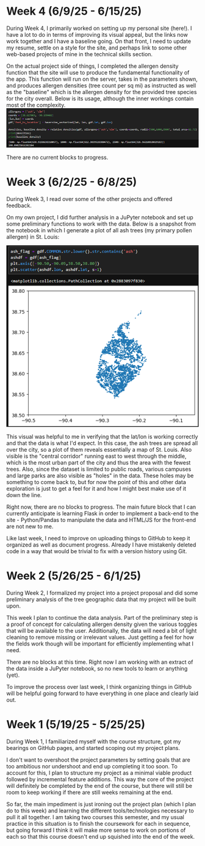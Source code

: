 # Week 4 (6/9/25 - 6/15/25)
During Week 4, I primarily worked on setting up my personal site (here!). I have a lot to do in terms of improving its visual appeal, but the links now work together and I have a baseline going. On that front, I need to update my resume, settle on a style for the site, and perhaps link to some other web-based projects of mine in the technical skills section.

On the actual project side of things, I completed the allergen density function that the site will use to produce the fundamental functionality of the app. This function will run on the server, takes in the parameters shown, and produces allergen densities (tree count per sq mi) as instructed as well as the "baseline" which is the allergen density for the provided tree species for the city overall. Below is its usage, although the inner workings contain most of the complexity.
![An image demonstrating functionality of the relative_densities() function](images/stl_allergen_density_function.png)

There are no current blocks to progress.


# Week 3 (6/2/25 - 6/8/25)

During Week 3, I read over some of the other projects and offered feedback.

On my own project, I did further analysis in a JuPyter notebook and set up some preliminary functions to work with the data. Below is a snapshot from the notebook in which I generate a plot of all ash trees (my primary pollen allergen) in St. Louis:

![A plot of all ash trees in St. Louis, MO](images/stl_ash_trees_plot.png)

This visual was helpful to me in verifying that the lat/lon is working correctly and that the data is what I'd expect. In this case, the ash trees are spread all over the city, so a plot of them reveals essentially a map of St. Louis. Also visible is the "central corridor" running east to west through the middle, which is the most urban part of the city and thus the area with the fewest trees. Also, since the dataset is limited to public roads, various campuses and large parks are also visible as "holes" in the data. These holes may be something to come back to, but for now the point of this and other data exploration is just to get a feel for it and how I might best make use of it down the line.

Right now, there are no blocks to progress. The main future block that I can currently anticipate is learning Flask in order to implement a back-end to the site - Python/Pandas to manipulate the data and HTML/JS for the front-end are not new to me.

Like last week, I need to improve on uploading things to GitHub to keep it organized as well as document progress. Already I have mistakenly deleted code in a way that would be trivial to fix with a version history using Git.


# Week 2 (5/26/25 - 6/1/25)

During Week 2, I formalized my project into a project proposal and did some preliminary analysis of the tree geographic data that my project will be built upon.

This week I plan to continue the data analysis. Part of the preliminary step is a proof of concept for calculating allergen density given the various toggles that will be available to the user. Additionally, the data will need a bit of light cleaning to remove missing or irrelevant values. Just getting a feel for how the fields work though will be important for efficiently implementing what I need.

There are no blocks at this time. Right now I am working with an extract of the data inside a JuPyter notebook, so no new tools to learn or anything (yet).

To improve the process over last week, I think organizing things in GitHub will be helpful going forward to have everything in one place and clearly laid out.


# Week 1 (5/19/25 - 5/25/25)

During Week 1, I familiarized myself with the course structure, got my bearings on GitHub pages, and started scoping out my project plans. 

I don't want to overshoot the project parameters by setting goals that are too ambitious nor undershoot and end up completing it too soon. To account for this, I plan to structure my project as a minimal viable product followed by incremental feature additions. 
This way the core of the project will definitely be completed by the end of the course, but there will still be room to keep working if there are still weeks remaining at the end.

So far, the main impediment is just ironing out the project plan (which I plan do to this week) and learning the different tools/technologies necessary to pull it all together.
I am taking two courses this semester, and my usual practice in this situation is to finish the coursework for each in sequence, but going forward I think it will make more sense to work on portions of each so that this course doesn't end up squished into the end of the week.
